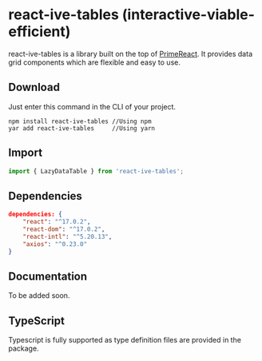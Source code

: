 # react-ive-tables (interactive-viable-efficient)

react-ive-tables is a library built on the top of [PrimeReact](#https://www.npmjs.com/package/primereact). It provides data grid components which are flexible and easy to use.



## Download

Just enter this command in the CLI of your project.

```
npm install react-ive-tables //Using npm
yar add react-ive-tables	 //Using yarn
```

## Import

```js
import { LazyDataTable } from 'react-ive-tables';
```

## Dependencies

```json
dependencies: {
    "react": "^17.0.2",
    "react-dom": "^17.0.2",
    "react-intl": "^5.20.13",
    "axios": "^0.23.0"
}
```

## Documentation

To be added soon.



## TypeScript

Typescript is fully supported as type definition files are provided in the package.